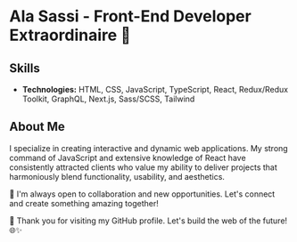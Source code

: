 # Ala Sassi - Front-End Developer Extraordinaire 🚀


## Skills
- **Technologies:** HTML, CSS, JavaScript, TypeScript, React, Redux/Redux Toolkit, GraphQL, Next.js, Sass/SCSS, Tailwind

## About Me
I specialize in creating interactive and dynamic web applications. My strong command of JavaScript and extensive knowledge of React have consistently attracted clients who value my ability to deliver projects that harmoniously blend functionality, usability, and aesthetics.

🤝 I'm always open to collaboration and new opportunities. Let's connect and create something amazing together!

🚀 Thank you for visiting my GitHub profile. Let's build the web of the future! 🌐✨
